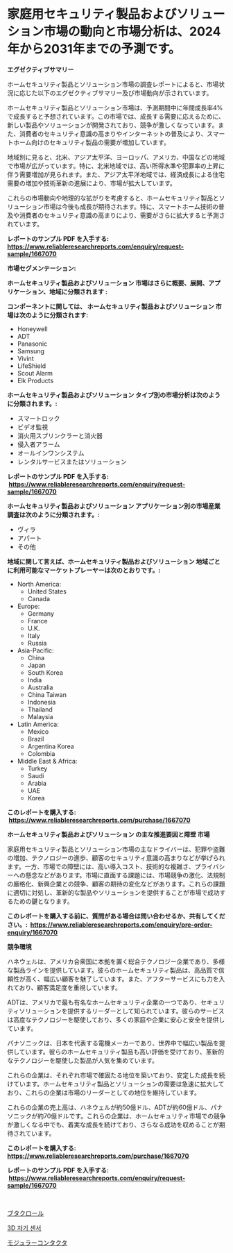 <p><h1>家庭用セキュリティ製品およびソリューション市場の動向と市場分析は、2024年から2031年までの予測です。</h1></p><p><strong>エグゼクティブサマリー</strong></p>
<p><p>ホームセキュリティ製品とソリューション市場の調査レポートによると、市場状況に応じた以下のエグゼクティブサマリー及び市場動向が示されています。</p><p>ホームセキュリティ製品とソリューション市場は、予測期間中に年間成長率4%で成長すると予想されています。この市場では、成長する需要に応えるために、新しい製品やソリューションが開発されており、競争が激しくなっています。また、消費者のセキュリティ意識の高まりやインターネットの普及により、スマートホーム向けのセキュリティ製品の需要が増加しています。</p><p>地域別に見ると、北米、アジア太平洋、ヨーロッパ、アメリカ、中国などの地域で市場が広がっています。特に、北米地域では、高い所得水準や犯罪率の上昇に伴う需要増加が見られます。また、アジア太平洋地域では、経済成長による住宅需要の増加や技術革新の進展により、市場が拡大しています。</p><p>これらの市場動向や地理的な拡がりを考慮すると、ホームセキュリティ製品とソリューション市場は今後も成長が期待されます。特に、スマートホーム技術の普及や消費者のセキュリティ意識の高まりにより、需要がさらに拡大すると予測されています。</p></p>
<p><strong>レポートのサンプル PDF を入手する: <a href="https://www.reliableresearchreports.com/enquiry/request-sample/1667070">https://www.reliableresearchreports.com/enquiry/request-sample/1667070</a></strong></p>
<p><strong>市場セグメンテーション:</strong></p>
<p><strong> ホームセキュリティ製品およびソリューション 市場はさらに概要、展開、アプリケーション、地域に分類されます :</strong></p>
<p><strong>コンポーネントに関しては、 ホームセキュリティ製品およびソリューション 市場は次のように分類されます: &nbsp;</strong></p>
<p><ul><li>Honeywell</li><li>ADT</li><li>Panasonic</li><li>Samsung</li><li>Vivint</li><li>LifeShield</li><li>Scout Alarm</li><li>Elk Products</li></ul></p>
<p><strong> ホームセキュリティ製品およびソリューション タイプ別の市場分析は次のように分類されます。:</strong></p>
<p><ul><li>スマートロック</li><li>ビデオ監視</li><li>消火用スプリンクラーと消火器</li><li>侵入者アラーム</li><li>オールインワンシステム</li><li>レンタルサービスまたはソリューション</li></ul></p>
<p><strong>レポートのサンプル PDF を入手する: &nbsp;<a href="https://www.reliableresearchreports.com/enquiry/request-sample/1667070">https://www.reliableresearchreports.com/enquiry/request-sample/1667070</a></strong></p>
<p><strong> ホームセキュリティ製品およびソリューション アプリケーション別の市場産業調査は次のように分類されます。:</strong></p>
<p><ul><li>ヴィラ</li><li>アパート</li><li>その他</li></ul></p>
<p><strong>地域に関して言えば、ホームセキュリティ製品およびソリューション 地域ごとに利用可能なマーケットプレーヤーは次のとおりです。:</strong></p>
<p><ul>
    <li>
        North America:
        <ul>
            <li>United States</li>
            <li>Canada</li>
        </ul>
    </li>
    <li>
        Europe:
        <ul>
            <li>Germany</li>
            <li>France</li>
            <li>U.K.</li>
            <li>Italy</li>
            <li>Russia</li>
        </ul>
    </li>
    <li>
        Asia-Pacific:
        <ul>
            <li>China</li>
            <li>Japan</li>
            <li>South Korea</li>
            <li>India</li>
            <li>Australia</li>
            <li>China Taiwan</li>
            <li>Indonesia</li>
            <li>Thailand</li>
            <li>Malaysia</li>
        </ul>
    </li>
    <li>
        Latin America:
        <ul>
            <li>Mexico</li>
            <li>Brazil</li>
            <li>Argentina Korea</li>
            <li>Colombia</li>
        </ul>
    </li>
    <li>
        Middle East & Africa:
        <ul>
            <li>Turkey</li>
            <li>Saudi</li>
            <li>Arabia</li>
            <li>UAE</li>
            <li>Korea</li>
        </ul>
    </li>
    </ul></p>
<p><strong>このレポートを購入する: &nbsp;<a href="https://www.reliableresearchreports.com/purchase/1667070">https://www.reliableresearchreports.com/purchase/1667070</a></strong></p>
<p><strong>ホームセキュリティ製品およびソリューション の主な推進要因と障壁 市場</strong></p>
<p><p>家庭用セキュリティ製品とソリューション市場の主なドライバーは、犯罪や盗難の増加、テクノロジーの進歩、顧客のセキュリティ意識の高まりなどが挙げられます。一方、市場での障壁には、高い導入コスト、技術的な複雑さ、プライバシーへの懸念などがあります。市場に直面する課題には、市場競争の激化、法規制の厳格化、新興企業との競争、顧客の期待の変化などがあります。これらの課題に適切に対処し、革新的な製品やソリューションを提供することが市場で成功するための鍵となります。</p></p>
<p><strong>このレポートを購入する前に、質問がある場合は問い合わせるか、共有してください。:&nbsp; <a href="https://www.reliableresearchreports.com/enquiry/pre-order-enquiry/1667070">https://www.reliableresearchreports.com/enquiry/pre-order-enquiry/1667070</a></strong></p>
<p><strong>競争環境</strong></p>
<p><p>ハネウェルは、アメリカ合衆国に本拠を置く総合テクノロジー企業であり、多様な製品ラインを提供しています。彼らのホームセキュリティ製品は、高品質で信頼性が高く、幅広い顧客を魅了しています。また、アフターサービスにも力を入れており、顧客満足度を重視しています。</p><p>ADTは、アメリカで最も有名なホームセキュリティ企業の一つであり、セキュリティソリューションを提供するリーダーとして知られています。彼らのサービスは高度なテクノロジーを駆使しており、多くの家庭や企業に安心と安全を提供しています。</p><p>パナソニックは、日本を代表する電機メーカーであり、世界中で幅広い製品を提供しています。彼らのホームセキュリティ製品も高い評価を受けており、革新的なテクノロジーを駆使した製品が人気を集めています。</p><p>これらの企業は、それぞれ市場で確固たる地位を築いており、安定した成長を続けています。ホームセキュリティ製品とソリューションの需要は急速に拡大しており、これらの企業は市場のリーダーとしての地位を維持しています。</p><p>これらの企業の売上高は、ハネウェルが約50億ドル、ADTが約60億ドル、パナソニックが約70億ドルです。これらの企業は、ホームセキュリティ市場での競争が激しくなる中でも、着実な成長を続けており、さらなる成功を収めることが期待されています。</p></p>
<p><strong>このレポートを購入する: &nbsp; <a href="https://www.reliableresearchreports.com/purchase/1667070">https://www.reliableresearchreports.com/purchase/1667070</a></strong></p>
<p><strong>レポートのサンプル PDF を入手する: &nbsp;<a href="https://www.reliableresearchreports.com/enquiry/request-sample/1667070">https://www.reliableresearchreports.com/enquiry/request-sample/1667070</a></strong><strong></strong></p>
<p>&nbsp;</p>
<p><p><a href="https://medium.com/@alletty768546/%E3%83%96%E3%83%81%E3%83%A3%E3%82%AF%E3%83%AD%E3%83%BC%E3%83%AB%E5%B8%82%E5%A0%B4%E3%81%AF-%E5%B8%82%E5%A0%B4%E3%82%B7%E3%82%A7%E3%82%A2-%E5%B8%82%E5%A0%B4%E3%83%88%E3%83%AC%E3%83%B3%E3%83%89-%E5%B8%82%E5%A0%B4%E6%88%90%E9%95%B7%E3%81%AB%E9%96%A2%E3%81%99%E3%82%8B%E6%83%85%E5%A0%B1%E3%82%92%E6%8F%90%E4%BE%9B%E3%81%97%E3%81%BE%E3%81%99-164c073bb752">ブタクロール</a></p><p><a href="https://medium.com/@tom.hiffer/3d-%EC%9E%90%EC%84%9D-%EC%84%BC%EC%84%9C-%EC%8B%9C%EC%9E%A5-%EC%84%B1%EA%B3%B5%EC%A0%81%EC%9D%B8-%EB%B9%84%EC%A6%88%EB%8B%88%EC%8A%A4-%EC%A0%84%EB%9E%B5%EC%9D%98-%EC%97%B4%EC%87%A0-2031%EB%85%84%EA%B9%8C%EC%A7%80-%EC%98%88%EC%B8%A1-ef473069e0b6">3D 자기 센서</a></p><p><a href="https://medium.com/@myronobertrtys5475654/%E3%83%A2%E3%82%B8%E3%83%A5%E3%83%A9%E3%83%BC%E3%82%B3%E3%83%B3%E3%82%BF%E3%82%AF%E3%82%BF%E5%B8%82%E5%A0%B4%E3%81%AE%E8%A6%8F%E6%A8%A1%E3%81%AF-%E3%82%B0%E3%83%AD%E3%83%BC%E3%83%90%E3%83%AB%E7%94%A3%E6%A5%AD%E3%81%AB%E3%81%8A%E3%81%91%E3%82%8B%E6%9C%80%E9%81%A9%E3%81%AA%E3%83%9E%E3%83%BC%E3%82%B1%E3%83%86%E3%82%A3%E3%83%B3%E3%82%B0%E3%83%81%E3%83%A3%E3%83%8D%E3%83%AB%E3%82%92%E7%A4%BA%E3%81%97%E3%81%A6%E3%81%84%E3%81%BE%E3%81%99-modular-60bd498b12dd">モジュラーコンタクタ</a></p></p>